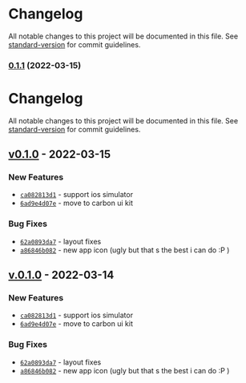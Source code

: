 # Changelog

All notable changes to this project will be documented in this file. See [standard-version](https://github.com/conventional-changelog/standard-version) for commit guidelines.

### [0.1.1](https://github.com/farfromrefug/gps-mocker-rs/compare/v0.1.0...v0.1.1) (2022-03-15)

# Changelog

All notable changes to this project will be documented in this file. See [standard-version](https://github.com/conventional-changelog/standard-version) for commit guidelines.

## [v0.1.0] - 2022-03-15
### New Features
- [`ca082813d1`](https://github.com/farfromrefug/gps-mocker-rs/commit/ca082813d1bdcdf4e6078eeb983963d642a47ed0) - support ios simulator
- [`6ad9e4d07e`](https://github.com/farfromrefug/gps-mocker-rs/commit/6ad9e4d07eea0900e9102462c6ef6a2a90aab7d3) - move to carbon ui kit

### Bug Fixes
- [`62a0893da7`](https://github.com/farfromrefug/gps-mocker-rs/commit/62a0893da785c4dd5f056c9857393850c82cfa18) - layout fixes
- [`a86846b082`](https://github.com/farfromrefug/gps-mocker-rs/commit/a86846b082d2a211058c0fa028e5407e494d6cbb) - new app icon (ugly but that s the best i can do :P )


## [v.0.1.0] - 2022-03-14
### New Features
- [`ca082813d1`](https://github.com/farfromrefug/gps-mocker-rs/commit/ca082813d1bdcdf4e6078eeb983963d642a47ed0) - support ios simulator
- [`6ad9e4d07e`](https://github.com/farfromrefug/gps-mocker-rs/commit/6ad9e4d07eea0900e9102462c6ef6a2a90aab7d3) - move to carbon ui kit

### Bug Fixes
- [`62a0893da7`](https://github.com/farfromrefug/gps-mocker-rs/commit/62a0893da785c4dd5f056c9857393850c82cfa18) - layout fixes
- [`a86846b082`](https://github.com/farfromrefug/gps-mocker-rs/commit/a86846b082d2a211058c0fa028e5407e494d6cbb) - new app icon (ugly but that s the best i can do :P )


[v.0.1.0]: https://github.com/farfromrefug/gps-mocker-rs/compare/0.0.0...v.0.1.0
[v0.1.0]: https://github.com/farfromrefug/gps-mocker-rs/compare/0.0.0...v0.1.0